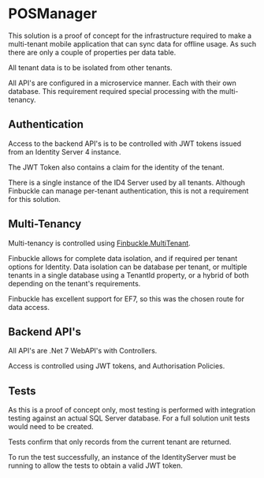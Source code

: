 # POSManager

This solution is a proof of concept for the infrastructure required to make a multi-tenant mobile application that can sync data for offline usage. As such there are only a couple of properties per data table.

All tenant data is to be isolated from other tenants.

All API's are configured in a microservice manner.  Each with their own database.  This requirement required special processing with the multi-tenancy.

## Authentication

Access to the backend API's is to be controlled with JWT tokens issued from an Identity Server 4 instance.

The JWT Token also contains a claim for the identity of the tenant.

There is a single instance of the ID4 Server used by all tenants.  Although Finbuckle can manage per-tenant authentication, this is not a requirement for this solution.

## Multi-Tenancy

Multi-tenancy is controlled using [Finbuckle.MultiTenant](https://github.com/Finbuckle/Finbuckle.MultiTenant).   

Finbuckle allows for complete data isolation, and if required per tenant options for Identity.  Data isolation can be database per tenant, or multiple tenants in a single database using a TenantId property, or a hybrid of both depending on the tenant's requirements.

Finbuckle has excellent support for EF7, so this was the chosen route for data access.

## Backend API's

All API's are .Net 7 WebAPI's with Controllers.

Access is controlled using JWT tokens, and Authorisation Policies.

## Tests

As this is a proof of concept only, most testing is performed with integration testing against an actual SQL Server database. For a full solution unit tests would need to be created.

Tests confirm that only records from the current tenant are returned. 

To run the test successfully, an instance of the IdentityServer must be running to allow the tests to obtain a valid JWT token.

